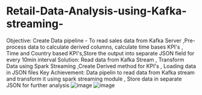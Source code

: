 # Retail-Data-Analysis-using-Kafka-streaming-
Objective: Create Data pipeline - To read sales data from Kafka Server ,Pre-process data to calculate derived columns, calculate time bases KPI's , Time and Country based KPI's,Store the output into separate JSON field for every 10min interval Solution: Read data from Kafka Stream , Transform Data using Spark Streaming ,Create Derived method for KPI's , Loading data in JSON files Key Achievement: Data pipelin to read data from Kafka stream and transform it using spark streaming module , Store data in separate JSON for further analysis
![image](https://user-images.githubusercontent.com/55485987/189533597-ea0a647f-d747-40f6-8933-8de43d1ba577.png)
![image](https://user-images.githubusercontent.com/55485987/189533606-38622fc3-fc44-488e-80aa-d7a62222f91d.png)
